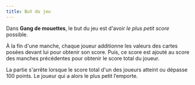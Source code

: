 ```yaml
---
title: But du jeu
---
```


Dans **Gang de mouettes**, le but du jeu est d'avoir *le plus petit score* possible.

À la fin d'une manche, chaque joueur additionne les valeurs des cartes posées devant lui pour obtenir son score. Puis, 
ce score est ajouté au score des manches précédentes pour obtenir le score total du joueur.

La partie s'arrête lorsque le score total d'un des joueurs atteint ou dépasse 100 points. 
Le joueur qui a alors le plus petit l’emporte.
